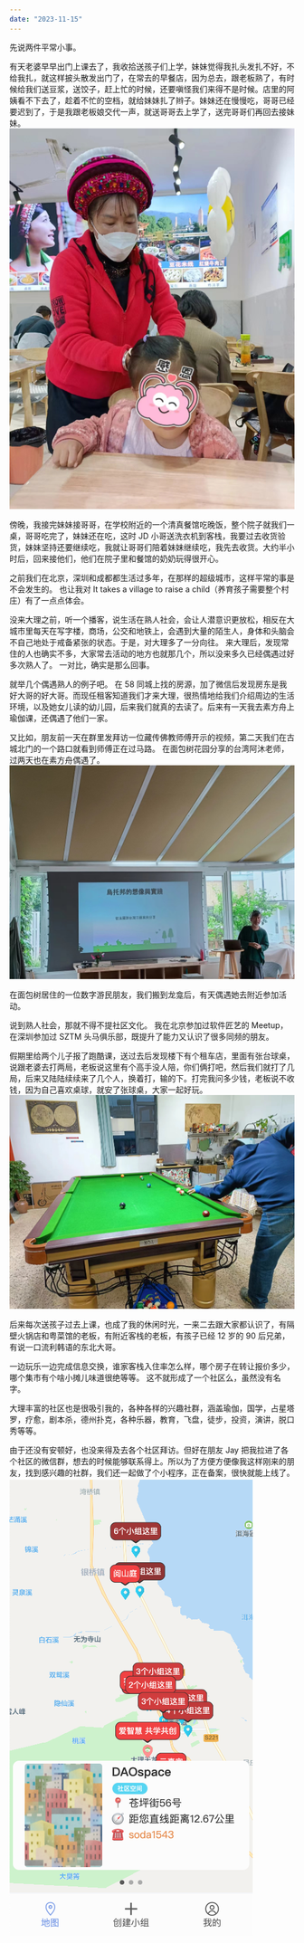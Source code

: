 ```yaml
---
date: "2023-11-15"
---
```


先说两件平常小事。

有天老婆早早出门上课去了，我收拾送孩子们上学，妹妹觉得我扎头发扎不好，不给我扎，就这样披头散发出门了，在常去的早餐店，因为总去，跟老板熟了，有时候给我们送豆浆，送饺子，赶上忙的时候，还要嗔怪我们来得不是时候。店里的阿姨看不下去了，趁着不忙的空档，就给妹妹扎了辫子。妹妹还在慢慢吃，哥哥已经要迟到了，于是我跟老板娘交代一声，就送哥哥去上学了，送完哥哥们再回去接妹妹。
![](/_image/image_2023-11-20-21-53-44.png)

傍晚，我接完妹妹接哥哥，在学校附近的一个清真餐馆吃晚饭，整个院子就我们一桌，哥哥吃完了，妹妹还在吃，这时 JD 小哥送洗衣机到客栈，我要过去收货验货，妹妹坚持还要继续吃，我就让哥哥们陪着妹妹继续吃，我先去收货。大约半小时后，回来接他们，他们在院子里和餐馆的奶奶玩得很开心。

之前我们在北京，深圳和成都都生活过多年，在那样的超级城市，这样平常的事是不会发生的。
也让我对 It takes a village to raise a child（养育孩子需要整个村庄）有了一点点体会。

没来大理之前，听一个播客，说生活在熟人社会，会让人潜意识更放松，相反在大城市里每天在写字楼，商场，公交和地铁上，会遇到大量的陌生人，身体和头脑会不自己地处于戒备紧张的状态。于是，对大理多了一分向往。
来大理后，发现常住的人也确实不多，大家常去活动的地方也就那几个，所以没来多久已经偶遇过好多次熟人了。
一对比，确实是那么回事。

就举几个偶遇熟人的例子吧。
在 58 同城上找的房源，加了微信后发现房东是我好大哥的好大哥。而现任租客知道我们才来大理，很热情地给我们介绍周边的生活环境，以及她女儿读的幼儿园，后来我们就真的去读了。后来有一天我去素方舟上瑜伽课，还偶遇了他们一家。

又比如，朋友前一天在群里发拜访一位藏传佛教师傅开示的视频，第二天我们在古城北门的一个路口就看到师傅正在过马路。
在面包树花园分享的台湾阿沐老师，过两天也在素方舟偶遇了。
![](/_image/image_2023-11-20-21-53-26.png)

在面包树居住的一位数字游民朋友，我们搬到龙龛后，有天偶遇她去附近参加活动。

说到熟人社会，那就不得不提社区文化。
我在北京参加过软件匠艺的 Meetup，在深圳参加过 SZTM 头马俱乐部，既提升了能力又认识了很多同频的朋友。

假期里给两个儿子报了跑酷课，送过去后发现楼下有个租车店，里面有张台球桌，说跟老婆去打两局，老板说这里有个高手没人陪，你们俩打吧，然后我们就打了几局，后来又陆陆续续来了几个人，换着打，输的下。打完我问多少钱，老板说不收钱，因为自己喜欢桌球，就安了张球桌，大家一起好玩。
![](/_image/image_2023-11-20-21-51-24.png)

后来每次送孩子过去上课，也成了我的休闲时光，一来二去跟大家都认识了，有隔壁火锅店和粤菜馆的老板，有附近客栈的老板，有孩子已经 12 岁的 90 后兄弟，有说一口流利韩语的东北大哥。

一边玩乐一边完成信息交换，谁家客栈入住率怎么样，哪个房子在转让报价多少，哪个集市有个啥小摊儿味道很绝等等。
这不就形成了一个社区么，虽然没有名字。

大理丰富的社区也是很吸引我的，各种各样的兴趣社群，涵盖瑜伽，国学，占星塔罗，疗愈，剧本杀，德州扑克，各种乐器，教育，飞盘，徒步，投资，演讲，脱口秀等等。

由于还没有安顿好，也没来得及去各个社区拜访。但好在朋友 Jay 把我拉进了各个社区的微信群，想去的时候能够联系得上。所以为了方便方便像我这样刚来的朋友，找到感兴趣的社群，我们还一起做了个小程序，正在备案，很快就能上线了。
![](/_image/image_2023-11-20-21-50-37.png)
